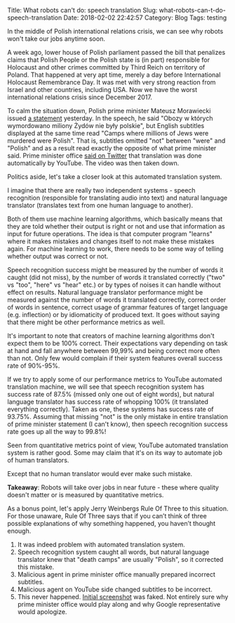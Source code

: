 Title: What robots can't do: speech translation
Slug: what-robots-can-t-do-speech-translation
Date: 2018-02-02 22:42:57
Category: Blog
Tags: testing

In the middle of Polish international relations crisis, we can see why robots won't take our jobs anytime soon.

<!-- more -->

A week ago, lower house of Polish parliament passed the bill that penalizes claims that Polish People or the Polish state is (in part) responsible for Holocaust and other crimes committed by Third Reich on territory of Poland. That happened at very apt time, merely a day before International Holocaust Remembrance Day. It was met with very strong reaction from Israel and other countries, including USA. Now we have the worst international relations crisis since December 2017.

To calm the situation down, Polish prime minister Mateusz Morawiecki issued [a statement](https://www.youtube.com/watch?v=R9bS9z5OiWY) yesterday. In the speech, he said "Obozy w których wymordowano miliony Żydów nie były polskie", but English subtitles displayed at the same time read "Camps where millions of Jews were murdered were Polish". That is, subtitles omitted "not" between "were" and "Polish" and as a result read exactly the opposite of what prime minister said. Prime minister office [said on Twitter](https://twitter.com/PremierRP/status/959193834860220419) that translation was done automatically by YouTube. The video was then taken down.

Politics aside, let's take a closer look at this automated translation system.

I imagine that there are really two independent systems - speech recognition (responsible for translating audio into text) and natural language translator (translates text from one human language to another).

Both of them use machine learning algorithms, which basically means that they are told whether their output is right or not and use that information as input for future operations. The idea is that computer program "learns" where it makes mistakes and changes itself to not make these mistakes again. For machine learning to work, there needs to be some way of telling whether output was correct or not.

Speech recognition success might be measured by the number of words it caught (did not miss), by the number of words it translated correctly ("two" vs "too", "here" vs "hear" etc.) or by types of noises it can handle without effect on results. Natural language translator performance might be measured against the number of words it translated correctly, correct order of words in sentence, correct usage of grammar features of target language (e.g. inflection) or by idiomaticity of produced text. It goes without saying that there might be other performance metrics as well.

It's important to note that creators of machine learning algorithms don't expect them to be 100% correct. Their expectations vary depending on task at hand and fall anywhere between 99,99% and being correct more often than not. Only few would complain if their system features overall success rate of 90%-95%.

If we try to apply some of our performance metrics to YouTube automated translation machine, we will see that speech recognition system has success rate of 87.5% (missed only one out of eight words), but natural language translator has success rate of whopping 100% (it translated everything correctly). Taken as one, these systems has success rate of 93.75%. Assuming that missing "not" is the only mistake in entire translation of prime minister statement (I can't know), then speech recognition success rate goes up all the way to 99.8%!

Seen from quantitative metrics point of view, YouTube automated translation system is rather good. Some may claim that it's on its way to automate job of human translators. 

Except that no human translator would ever make such mistake.

**Takeaway**: Robots will take over jobs in near future - these where quality doesn't matter or is measured by quantitative metrics.

As a bonus point, let's apply Jerry Weinbergs Rule Of Three to this situation. For those unaware, Rule Of Three says that if you can’t think of three possible explanations of why something happened, you haven’t thought enough.

1. It was indeed problem with automated translation system.
2. Speech recognition system caught all words, but natural language translator knew that "death camps" are usually "Polish", so it corrected this mistake.
3. Malicious agent in prime minister office manually prepared incorrect subtitles.
4. Malicious agent on YouTube side changed subtitles to be incorrect.
5. This never happened. [Initial screenshot](https://twitter.com/BlazejPapiernik/status/959185720173834242) was faked. Not entirely sure why prime minister office would play along and why Google representative would apologize.
